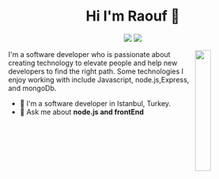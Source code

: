
<h1 align="center">Hi I'm Raouf 👋</h1>
<p align="center">
    <a href="https://www.linkedin.com/in/raouf-satto-8a38a11aa/"><img src="https://img.shields.io/badge/linkedin-%230177B5?style=flat&logo=linkedin&logoColor=white"/></a>
    <a href="https://instagram.com/rauf95sat?igshid=1ccema71o2gmf"><img src="https://img.shields.io/badge/instagram-%23E4415F?style=flat&logo=instagram&logoColor=white"/></a>
  </p>
  
  <img src="https://github.com/mohamedabusrea/mohamedabusrea/blob/master/profile-img.png" align="right" width="25%"/>

I'm a software developer who is passionate about creating technology to elevate people and help new developers to find the right path. Some technologies I enjoy working with include Javascript, node.js,Express, and mongoDb.

- 🔭 I'm a software developer in Istanbul, Turkey.
- 💬 Ask me about **node.js and frontEnd**
